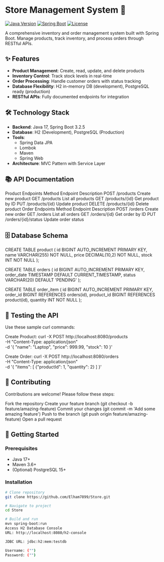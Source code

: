 # Store Management System 🛒

[![Java Version](https://img.shields.io/badge/Java-17-blue.svg)](https://openjdk.org/)
[![Spring Boot](https://img.shields.io/badge/Spring_Boot-3.2.5-brightgreen.svg)](https://spring.io/projects/spring-boot)
[![License](https://img.shields.io/badge/License-MIT-green.svg)](LICENSE)

A comprehensive inventory and order management system built with Spring Boot. Manage products, track inventory, and process orders through RESTful APIs.

## ✨ Features
- **Product Management**: Create, read, update, and delete products
- **Inventory Control**: Track stock levels in real-time
- **Order Processing**: Handle customer orders with status tracking
- **Database Flexibility**: H2 in-memory DB (development), PostgreSQL ready (production)
- **RESTful APIs**: Fully documented endpoints for integration

## 🛠️ Technology Stack
- **Backend**: Java 17, Spring Boot 3.2.5
- **Database**: H2 (Development), PostgreSQL (Production)
- **Tools**:
  - Spring Data JPA
  - Lombok
  - Maven
  - Spring Web
- **Architecture**: MVC Pattern with Service Layer

## 📚 API Documentation

Product Endpoints
Method	Endpoint	Description
POST	/products	Create new product
GET	/products	List all products
GET	/products/{id}	Get product by ID
PUT	/products/{id}	Update product
DELETE	/products/{id}	Delete product
Order Endpoints
Method	Endpoint	Description
POST	/orders	Create new order
GET	/orders	List all orders
GET	/orders/{id}	Get order by ID
PUT	/orders/{id}/status	Update order status

## 🗄️ Database Schema
CREATE TABLE product (
    id BIGINT AUTO_INCREMENT PRIMARY KEY,
    name VARCHAR(255) NOT NULL,
    price DECIMAL(10,2) NOT NULL,
    stock INT NOT NULL
);

CREATE TABLE orders (
    id BIGINT AUTO_INCREMENT PRIMARY KEY,
    order_date TIMESTAMP DEFAULT CURRENT_TIMESTAMP,
    status VARCHAR(20) DEFAULT 'PENDING'
);

CREATE TABLE order_item (
    id BIGINT AUTO_INCREMENT PRIMARY KEY,
    order_id BIGINT REFERENCES orders(id),
    product_id BIGINT REFERENCES product(id),
    quantity INT NOT NULL
);
## 🧪 Testing the API
Use these sample curl commands:

Create Product:
curl -X POST http://localhost:8080/products \
  -H "Content-Type: application/json" \
  -d '{
        "name": "Laptop",
        "price": 999.99,
        "stock": 10
      }'

Create Order:
curl -X POST http://localhost:8080/orders \
  -H "Content-Type: application/json" \
  -d '{
        "items": [
          {"productId": 1, "quantity": 2}
        ]
      }'

## 🤝 Contributing
Contributions are welcome! Please follow these steps:

Fork the repository
Create your feature branch (git checkout -b feature/amazing-feature)
Commit your changes (git commit -m 'Add some amazing feature')
Push to the branch (git push origin feature/amazing-feature)
Open a pull request


## 🚀 Getting Started

### Prerequisites
- Java 17+
- Maven 3.6+
- (Optional) PostgreSQL 15+

### Installation
```bash
# Clone repository
git clone https://github.com/Elham7899/Store.git

# Navigate to project
cd Store

# Build and run
mvn spring-boot:run
Access H2 Database Console
URL: http://localhost:8080/h2-console

JDBC URL: jdbc:h2:mem:testdb

Username: ("")
Password: ("")
